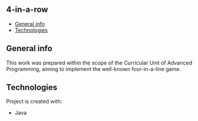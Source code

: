 ## 4-in-a-row
* [General info](#general-info)
* [Technologies](#technologies)

## General info
This work was prepared within the scope of the Curricular Unit of Advanced Programming, aiming to implement the well-known four-in-a-line game.

	
## Technologies
Project is created with:
* Java

